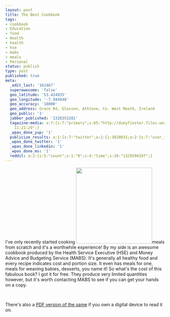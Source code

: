 ```yaml
---
layout: post
title: The Best Cookbook
tags:
- cookbook
- Education
- food
- Health
- health
- hse
- mabs
- meals
- Personal
status: publish
type: post
published: true
meta:
  _edit_last: '162467'
  superawesome: 'false'
  geo_latitude: '53.424935'
  geo_longitude: '-7.944940'
  geo_accuracy: '18000'
  geo_address: Grace Rd, Glasson, Athlone, Co. West Meath, Ireland
  geo_public: '1'
  jabber_published: '1328353281'
  tagazine-media: a:7:{s:7:"primary";s:65:"http://dueyfinster.files.wordpress.com/2012/02/101squaremeals.png";s:6:"images";a:1:{s:65:"http://dueyfinster.files.wordpress.com/2012/02/101squaremeals.png";a:6:{s:8:"file_url";s:65:"http://dueyfinster.files.wordpress.com/2012/02/101squaremeals.png";s:5:"width";s:3:"804";s:6:"height";s:3:"802";s:4:"type";s:5:"image";s:4:"area";s:6:"644808";s:9:"file_path";s:0:"";}}s:6:"videos";a:0:{}s:11:"image_count";s:1:"1";s:6:"author";s:6:"162467";s:7:"blog_id";s:6:"161843";s:9:"mod_stamp";s:19:"2012-02-01
    11:21:29";}
  _wpas_done_yup: '1'
  publicize_results: a:1:{s:7:"twitter";a:1:{i:3828031;a:2:{s:7:"user_id";s:11:"dueyfinster";s:7:"post_id";s:18:"165751800199266304";}}}
  _wpas_done_twitter: '1'
  _wpas_done_linkedin: '1'
  _wpas_done_ms: '1'
  reddit: a:2:{s:5:"count";s:1:"0";s:4:"time";s:10:"1329598197";}
---
```

I've only recently started cooking <a href="http://dueyfinster.files.wordpress.com/2012/02/101squaremeals.png"><img class="alignright  wp-image-2166" title="101SquareMeals" src="http://dueyfinster.files.wordpress.com/2012/02/101squaremeals.png?w=300" alt="" width="240" height="240" /></a>meals from scratch and it's a worthwhile experience! By my side is an awesome cookbook produced by the Health Service Executive (HSE) and Money Advice and Budgeting Service (MABS). It's generally all healthy food and every recipe indicates cost and portion size. It even has meals for one, meals for weaning babies, desserts, you name it! So what's the cost of this fabulous book? I got it for free. They produce very limited quantities however, but it's worth contacting MABS to see if you can get your hands on a copy.

&nbsp;

There's also a <a title="101 Square Meals" href="http://dueyfinster.files.wordpress.com/2012/02/101_sq_meals_1_.pdf" target="_blank">PDF version of the same</a> if you own a digital device to read it on.

